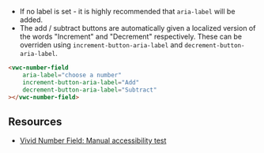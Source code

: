 - If no label is set - it is highly recommended that `aria-label` will be added.
- The add / subtract buttons are automatically given a localized version of the words "Increment" and "Decrement" respectively. These can be overriden using `increment-button-aria-label` and `decrement-button-aria-label`.

```html
<vwc-number-field
	aria-label="choose a number"
	increment-button-aria-label="Add"
	decrement-button-aria-label="Subtract"
></vwc-number-field>
```

## Resources

- [Vivid Number Field: Manual accessibility test](https://docs.google.com/spreadsheets/d/1HJuAWaADRbZqnvWJRArhBYP2G2aWSKWfWuAVovwsFjs/edit?gid=1175911860#gid=1175911860)
